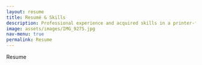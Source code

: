 ```yaml
---
layout: resume
title: Resumé & Skills
description: Professional experience and acquired skills in a printer-friendly format.
image: assets/images/IMG_9275.jpg
nav-menu: true
permalink: Resume
---
```

Resume

